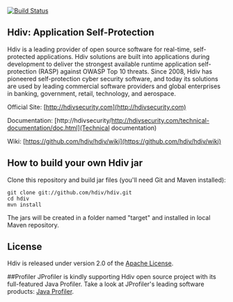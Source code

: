 [![Build Status](https://travis-ci.org/hdiv/hdiv.svg)](https://travis-ci.org/hdiv/hdiv)

## Hdiv: Application Self-Protection
Hdiv is a leading provider of open source software for real-time, self-protected applications.  Hdiv solutions are built into applications during development to deliver the strongest available runtime application self-protection (RASP) against OWASP Top 10 threats. Since 2008, Hdiv has pioneered self-protection cyber security software, and today its solutions are used by leading commercial software providers and global enterprises in banking, government, retail, technology, and aerospace.

Official Site: [http://hdivsecurity.com](http://hdivsecurity.com)

Documentation: [http://hdivsecurity/http://hdivsecurity.com/technical-documentation/doc.html](Technical documentation)

Wiki: [https://github.com/hdiv/hdiv/wiki](https://github.com/hdiv/hdiv/wiki)

## How to build your own Hdiv jar
Clone this repository and build jar files (you'll need Git and Maven installed):

    git clone git://github.com/hdiv/hdiv.git
    cd hdiv
    mvn install

The jars will be created in a folder named "target" and installed in local Maven repository.

## License
Hdiv is released under version 2.0 of the
[Apache License](http://www.apache.org/licenses/LICENSE-2.0).

##Profiler
JProfiler is kindly supporting Hdiv open source project with its full-featured Java Profiler.
Take a look at JProfiler's leading software products: <a href="http://www.ej-technologies.com/products/jprofiler/overview.html">Java Profiler</a>.
